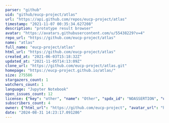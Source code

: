 ```yaml
---
parser: "github"
uid: "github/eucp-project/atlas"
url: "https://api.github.com/repos/eucp-project/atlas"
timestamp: "2021-11-07 00:35:34.627208"
description: "prototype result browser"
avatar: "https://avatars.githubusercontent.com/u/55438229?v=4"
repo_url: "https://github.com/eucp-project/atlas"
name: "atlas"
full_name: "eucp-project/atlas"
html_url: "https://github.com/eucp-project/atlas"
created_at: "2021-06-03T15:18:32Z"
updated_at: "2021-11-05T14:13:09Z"
clone_url: "https://github.com/eucp-project/atlas.git"
homepage: "https://eucp-project.github.io/atlas/"
size: 275586
stargazers_count: 1
watchers_count: 1
language: "Jupyter Notebook"
open_issues_count: 12
license: {"key": "other", "name": "Other", "spdx_id": "NOASSERTION", "url": null, "node_id": "MDc6TGljZW5zZTA="}
subscribers_count: 4
owner: {"html_url": "https://github.com/eucp-project", "avatar_url": "https://avatars.githubusercontent.com/u/55438229?v=4", "login": "eucp-project", "type": "Organization"}
date: "2024-08-31 14:23:17.091286"
---
```

